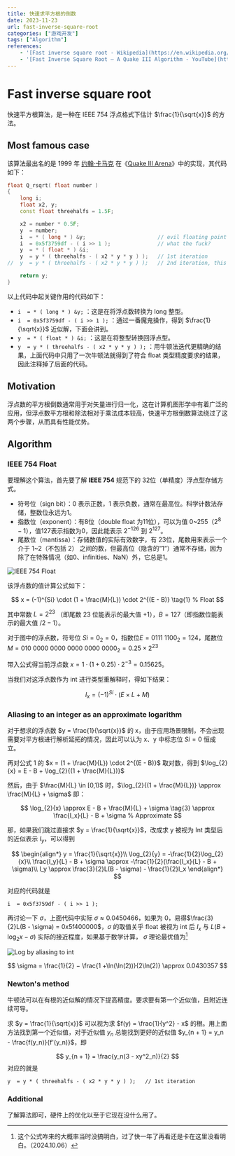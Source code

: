 ```yaml
---
title: 快速求平方根的倒数
date: 2023-11-23
url: fast-inverse-square-root
categories: ["游戏开发"]
tags: ["Algorithm"]
references:
	- '[Fast inverse square root - Wikipedia](https://en.wikipedia.org/wiki/Fast_inverse_square_root)'
	- '[Fast Inverse Square Root — A Quake III Algorithm - YouTube](https://www.youtube.com/watch?v=p8u_k2LIZyo)'
---
```


# Fast inverse square root

快速平方根算法，是一种在 IEEE 754 浮点格式下估计 $\frac{1}{\sqrt{x}}$ 的方法。

## Most famous case

该算法最出名的是 1999 年 [约翰·卡马克](https://zh.wikipedia.org/wiki/約翰·卡馬克) 在《[Quake III Arena](https://en.wikipedia.org/wiki/Quake_III_Arena)》中的实现，其代码如下：

```cpp
float Q_rsqrt( float number )
{
	long i;
	float x2, y;
	const float threehalfs = 1.5F;

	x2 = number * 0.5F;
	y  = number;
	i  = * ( long * ) &y;						// evil floating point bit level hacking
	i  = 0x5f3759df - ( i >> 1 );               // what the fuck?
	y  = * ( float * ) &i;
	y  = y * ( threehalfs - ( x2 * y * y ) );   // 1st iteration
//	y  = y * ( threehalfs - ( x2 * y * y ) );   // 2nd iteration, this can be removed

	return y;
}
```

以上代码中起关键作用的代码如下：

- `i  = * ( long * ) &y;` ：这是在将浮点数转换为 long 整型。
- `i  = 0x5f3759df - ( i >> 1 );` ：通过一番魔鬼操作，得到 $\frac{1}{\sqrt{x}}$ 近似解，下面会讲到。
- `y  = * ( float * ) &i;` ：这是在将整型转换回浮点型。
- `y  = y * ( threehalfs - ( x2 * y * y ) );` ：用牛顿法迭代更精确的结果，上面代码中只用了一次牛顿法就得到了符合 float 类型精度要求的结果，因此注释掉了后面的代码。

## Motivation

浮点数的平方根倒数通常用于对矢量进行归一化，这在计算机图形学中有着广泛的应用，但浮点数平方根和除法相对于乘法成本较高，快速平方根倒数算法绕过了这两个步骤，从而具有性能优势。

## Algorithm

### IEEE 754 Float

要理解这个算法，首先要了解 **IEEE 754** 规范下的 32位（单精度）浮点型存储方式。

- 符号位（sign bit）：0 表示正数，1 表示负数，通常在最高位。科学计数法存储，整数位永远为1。
- 指数位（exponent）：有8位（double float 为11位），可以为值 0~255（$2^{8} - 1$），值127表示指数为0，因此能表示 $2^{-126}$ 到 $2^{127}$。
- 尾数位（mantissa）：存储数值的实际有效数字，有 23位，尾数用来表示一个介于 1~2（不包括 2） 之间的数，但最高位（隐含的”1”）通常不存储，因为除了在特殊情况（如0、infinities、NaN）外，它总是1。

![IEEE 754 Float](https://upload.wikimedia.org/wikipedia/commons/thumb/0/0d/Float_w_significand_2.svg/1180px-Float_w_significand_2.svg.png)

该浮点数的值计算公式如下：

$$
x = (-1)^{Si} \cdot (1 + \frac{M}{L}) \cdot 2^{(E - B)} \tag{1} % Float
$$

其中常数 $L = 2^{23}$ （即尾数 23 位能表示的最大值 $+ 1$），$B = 127$（即指数位能表示的最大值 $/ 2 - 1$）。

对于图中的浮点数，符号位 $Si = 0_2 = 0$，指数位$E = 0111\ 1100_2 = 124$，尾数位 $M = 010\ 0000\ 0000\ 0000\ 0000\ 0000_2 = 0.25 \times 2^{23}$

带入公式得当前浮点数 $x =  1 \cdot (1 + 0.25) \cdot 2^{-3} = 0.15625$。

当我们对这浮点数作为 int 进行类型重解释时，得如下结果：

$$
I_{x} = (-1)^{Si} \cdot (E \times L + M) \tag{2} % Int
$$

### Aliasing to an integer as an approximate logarithm

对于想求的浮点数 $y = \frac{1}{\sqrt{x}}$ 的 x，由于应用场景限制，不会出现需要对平方根进行解析延拓的情况，因此可以认为 x、y 中标志位 $Si = 0$ 恒成立。

再对公式 1 的 $x = (1 + \frac{M}{L}) \cdot 2^{(E - B)}$ 取对数，得到 $\log_{2}{x} = E - B + \log_{2}{(1 + \frac{M}{L})}$

然后，由于 $\frac{M}{L} \in [0,1)$ 时，$\log_{2}{(1 + \frac{M}{L})} \approx \frac{M}{L} + \sigma$ 即：

$$
\log_{2}{x} \approx E - B + \frac{M}{L} + \sigma \tag{3} \approx \frac{I_x}{L} - B + \sigma % Approximate
$$

那，如果我们跳过直接求 $y = \frac{1}{\sqrt{x}}$，改成求 y 被视为 Int 类型后的近似表示 $I_y$，可以得到

$$
\begin{align*}
y = \frac{1}{\sqrt{x}}\\
\log_{2}{y} = -\frac{1}{2}\log_{2}{x}\\
\frac{I_y}{L} - B + \sigma \approx -\frac{1}{2}(\frac{I_x}{L} - B + \sigma)\\
I_y \approx \frac{3}{2}L(B - \sigma) - \frac{1}{2}I_x
\end{align*}
$$

对应的代码就是

```
i  = 0x5f3759df - ( i >> 1 );
```

再讨论一下 $\sigma$，上面代码中实际 $\sigma \approx 0.0450466$，如果为 0，易得$\frac{3}{2}L(B - \sigma) = 0x5f400000$，$\sigma$ 的取值关乎 float 被视为 int 后 $I_x$ 与 $L(B + \log_{2}{x} - \sigma)$ 实际的接近程度，如果基于数学计算， $\sigma$ 理论最优值为[^1]

![Log by aliasing to int](https://upload.wikimedia.org/wikipedia/commons/thumb/2/2f/Log_by_aliasing_to_int.svg/440px-Log_by_aliasing_to_int.svg.png)

$$
\sigma = \frac{1}{2} − \frac{1 +\ln(\ln(2))}{2\ln(2)} \approx 0.0430357
$$

[^1]:  这个公式咋来的大概率当时没搞明白，过了快一年了再看还是卡在这里没看明白。（2024.10.06）

### Newton's method

牛顿法可以在有根的近似解的情况下提高精度。要求要有第一个近似值，且附近连续可导。

求 $y = \frac{1}{\sqrt{x}}$ 可以视为求 $f(y) = \frac{1}{y^2} - x$ 的根。用上面方法找到第一个近似值，对于近似值 $y_n$ 总能找到更好的近似值 $y_{n + 1} = y_n - \frac{f(y_n)}{f'(y_n)}$，即

$$
y_{n + 1} = \frac{y_n(3 - xy^2_n)}{2}
$$
对应的就是

```
y  = y * ( threehalfs - ( x2 * y * y ) );   // 1st iteration
```

### Additional

了解算法即可，硬件上的优化以至于它现在没什么用了。
